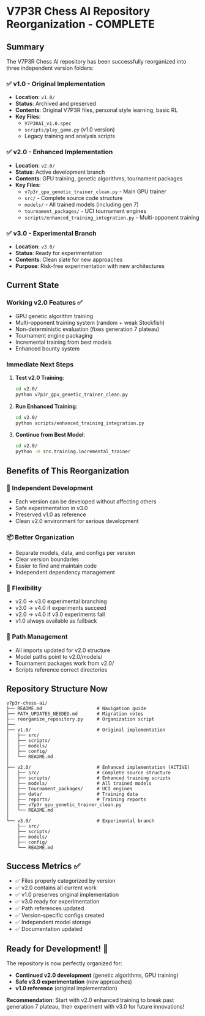 # V7P3R Chess AI Repository Reorganization - COMPLETE

## Summary

The V7P3R Chess AI repository has been successfully reorganized into three independent version folders:

### ✅ v1.0 - Original Implementation
- **Location**: `v1.0/`
- **Status**: Archived and preserved
- **Contents**: Original V7P3R files, personal style learning, basic RL
- **Key Files**: 
  - `V7P3RAI_v1.0.spec`
  - `scripts/play_game.py` (v1.0 version)
  - Legacy training and analysis scripts

### ✅ v2.0 - Enhanced Implementation  
- **Location**: `v2.0/`
- **Status**: Active development branch
- **Contents**: GPU training, genetic algorithms, tournament packages
- **Key Files**:
  - `v7p3r_gpu_genetic_trainer_clean.py` - Main GPU trainer
  - `src/` - Complete source code structure
  - `models/` - All trained models (including gen 7)
  - `tournament_packages/` - UCI tournament engines
  - `scripts/enhanced_training_integration.py` - Multi-opponent training

### ✅ v3.0 - Experimental Branch
- **Location**: `v3.0/`
- **Status**: Ready for experimentation  
- **Contents**: Clean slate for new approaches
- **Purpose**: Risk-free experimentation with new architectures

## Current State

### Working v2.0 Features ✅
- GPU genetic algorithm training
- Multi-opponent training system (random + weak Stockfish)
- Non-deterministic evaluation (fixes generation 7 plateau)
- Tournament engine packaging
- Incremental training from best models
- Enhanced bounty system

### Immediate Next Steps

1. **Test v2.0 Training**:
   ```bash
   cd v2.0/
   python v7p3r_gpu_genetic_trainer_clean.py
   ```

2. **Run Enhanced Training**:
   ```bash
   cd v2.0/
   python scripts/enhanced_training_integration.py
   ```

3. **Continue from Best Model**:
   ```bash
   cd v2.0/
   python -m src.training.incremental_trainer
   ```

## Benefits of This Reorganization

### 🎯 Independent Development
- Each version can be developed without affecting others
- Safe experimentation in v3.0 
- Preserved v1.0 as reference
- Clean v2.0 environment for serious development

### 📦 Better Organization
- Separate models, data, and configs per version
- Clear version boundaries
- Easier to find and maintain code
- Independent dependency management

### 🚀 Flexibility
- v2.0 → v3.0 experimental branching
- v3.0 → v4.0 if experiments succeed
- v2.0 → v4.0 if v3.0 experiments fail
- v1.0 always available as fallback

### 🔧 Path Management
- All imports updated for v2.0 structure
- Model paths point to v2.0/models/
- Tournament packages work from v2.0/
- Scripts reference correct directories

## Repository Structure Now

```
v7p3r-chess-ai/
├── README.md                    # Navigation guide
├── PATH_UPDATES_NEEDED.md       # Migration notes
├── reorganize_repository.py     # Organization script
├── 
├── v1.0/                        # Original implementation
│   ├── src/
│   ├── scripts/
│   ├── models/
│   ├── config/
│   └── README.md
│
├── v2.0/                        # Enhanced implementation (ACTIVE)
│   ├── src/                     # Complete source structure
│   ├── scripts/                 # Enhanced training scripts
│   ├── models/                  # All trained models
│   ├── tournament_packages/     # UCI engines
│   ├── data/                    # Training data
│   ├── reports/                 # Training reports
│   ├── v7p3r_gpu_genetic_trainer_clean.py
│   └── README.md
│
└── v3.0/                        # Experimental branch
    ├── src/
    ├── scripts/
    ├── models/
    ├── config/
    └── README.md
```

## Success Metrics ✅

- ✅ Files properly categorized by version
- ✅ v2.0 contains all current work
- ✅ v1.0 preserves original implementation  
- ✅ v3.0 ready for experimentation
- ✅ Path references updated
- ✅ Version-specific configs created
- ✅ Independent model storage
- ✅ Documentation updated

## Ready for Development! 🚀

The repository is now perfectly organized for:
- **Continued v2.0 development** (genetic algorithms, GPU training)
- **Safe v3.0 experimentation** (new approaches)
- **v1.0 reference** (original implementation)

**Recommendation**: Start with v2.0 enhanced training to break past generation 7 plateau, then experiment with v3.0 for future innovations!
